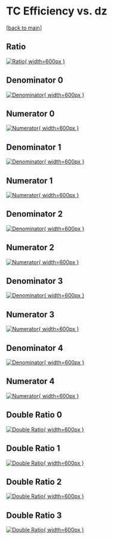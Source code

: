 # TC Efficiency vs. dz

[[back to main](./)]



## Ratio

[![Ratio](../mtv/var/TC_loweta_321_-1_eff_dz.png){ width=600px }](../mtv/var/TC_loweta_321_-1_eff_dz.pdf)

## Denominator 0

[![Denominator](../mtv/den/TC_loweta_321_-1_eff_dz_den0.png){ width=600px }](../mtv/den/TC_loweta_321_-1_eff_dz_den0.pdf)

## Numerator 0

[![Numerator](../mtv/num/TC_loweta_321_-1_eff_dz_num0.png){ width=600px }](../mtv/num/TC_loweta_321_-1_eff_dz_num0.pdf)

## Denominator 1

[![Denominator](../mtv/den/TC_loweta_321_-1_eff_dz_den1.png){ width=600px }](../mtv/den/TC_loweta_321_-1_eff_dz_den1.pdf)

## Numerator 1

[![Numerator](../mtv/num/TC_loweta_321_-1_eff_dz_num1.png){ width=600px }](../mtv/num/TC_loweta_321_-1_eff_dz_num1.pdf)

## Denominator 2

[![Denominator](../mtv/den/TC_loweta_321_-1_eff_dz_den2.png){ width=600px }](../mtv/den/TC_loweta_321_-1_eff_dz_den2.pdf)

## Numerator 2

[![Numerator](../mtv/num/TC_loweta_321_-1_eff_dz_num2.png){ width=600px }](../mtv/num/TC_loweta_321_-1_eff_dz_num2.pdf)

## Denominator 3

[![Denominator](../mtv/den/TC_loweta_321_-1_eff_dz_den3.png){ width=600px }](../mtv/den/TC_loweta_321_-1_eff_dz_den3.pdf)

## Numerator 3

[![Numerator](../mtv/num/TC_loweta_321_-1_eff_dz_num3.png){ width=600px }](../mtv/num/TC_loweta_321_-1_eff_dz_num3.pdf)

## Denominator 4

[![Denominator](../mtv/den/TC_loweta_321_-1_eff_dz_den4.png){ width=600px }](../mtv/den/TC_loweta_321_-1_eff_dz_den4.pdf)

## Numerator 4

[![Numerator](../mtv/num/TC_loweta_321_-1_eff_dz_num4.png){ width=600px }](../mtv/num/TC_loweta_321_-1_eff_dz_num4.pdf)

## Double Ratio 0

[![Double Ratio](../mtv/ratio/TC_loweta_321_-1_eff_dz_ratio0.png){ width=600px }](../mtv/ratio/TC_loweta_321_-1_eff_dz_ratio0.pdf)

## Double Ratio 1

[![Double Ratio](../mtv/ratio/TC_loweta_321_-1_eff_dz_ratio1.png){ width=600px }](../mtv/ratio/TC_loweta_321_-1_eff_dz_ratio1.pdf)

## Double Ratio 2

[![Double Ratio](../mtv/ratio/TC_loweta_321_-1_eff_dz_ratio2.png){ width=600px }](../mtv/ratio/TC_loweta_321_-1_eff_dz_ratio2.pdf)

## Double Ratio 3

[![Double Ratio](../mtv/ratio/TC_loweta_321_-1_eff_dz_ratio3.png){ width=600px }](../mtv/ratio/TC_loweta_321_-1_eff_dz_ratio3.pdf)


